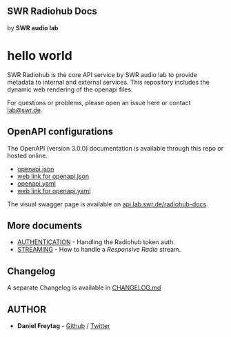 ## SWR Radiohub Docs
by **SWR audio lab**

# hello world
SWR Radiohub is the core API service by SWR audio lab to provide metadata to internal and external services. This repository includes the dynamic web rendering of the openapi files.

For questions or problems, please open an issue here or contact lab@swr.de.

## OpenAPI configurations

The OpenAPI (version 3.0.0) documentation is available through this repo or hosted online.
- [openapi.json](openapi.json)
- [web link for openapi.json](https://api.lab.swr.de/radiohub-docs/openapi.json)
- [openapi.yaml](openapi.yaml)
- [web link for openapi.yaml](https://api.lab.swr.de/radiohub-docs/openapi.yaml)

The visual swagger page is available on [api.lab.swr.de/radiohub-docs](https://api.lab.swr.de/radiohub-docs/).

## More documents

- [AUTHENTICATION](docs/AUTHENTICATION.md) - Handling the Radiohub token auth.
- [STREAMING](docs/STREAMING.md) - How to handle a _Responsive Radio_ stream.

## Changelog

A separate Changelog is available in [CHANGELOG.md](CHANGELOG.md)

## AUTHOR

- **Daniel Freytag** - [Github](https://github.com/FRYTG) / [Twitter](https://twitter.com/FRYTG)
